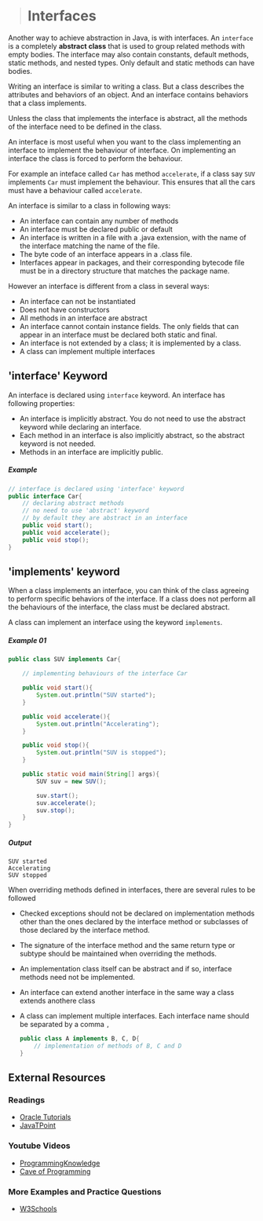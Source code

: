 ># Interfaces

Another way to achieve abstraction in Java, is with interfaces.
An `interface` is a completely **abstract class** that is used to group related methods with empty bodies. The interface may also contain constants, default methods, static methods, and nested types. Only default and static methods can have bodies.

Writing an interface is similar to writing a class. But a class describes the attributes and behaviors of an object. And an interface contains behaviors that a class implements.

Unless the class that implements the interface is abstract, all the methods of the interface need to be defined in the class.

An interface is most useful when you want to the class implementing an interface to implement the behaviour of interface. On implementing an interface the class is forced to perform the behaviour.

For example an inteface called `Car` has method `accelerate`, if a class say `SUV` implements `Car` must implement the behaviour. This ensures that all the cars must have a behaviour called `accelerate`.

An interface is similar to a class in following ways:
* An interface can contain any number of methods
* An interface must be declared public or default
* An interface is written in a file with a .java extension, with the name of the interface matching the name of the file.
* The byte code of an interface appears in a .class file.
* Interfaces appear in packages, and their corresponding bytecode file must be in a directory structure that matches the package name.

However an interface is different from a class in several ways:
* An interface can not be instantiated
* Does not have constructors
* All methods in an interface are abstract
* An interface cannot contain instance fields. The only fields that can appear in an interface must be declared both static and final.
* An interface is not extended by a class; it is implemented by a class.
* A class can implement multiple interfaces

## 'interface' Keyword

An interface is declared using `interface` keyword. An interface has following properties:
* An interface is implicitly abstract. You do not need to use the abstract keyword while declaring an interface.
* Each method in an interface is also implicitly abstract, so the abstract keyword is not needed.
* Methods in an interface are implicitly public.

##### Example
```java
// interface is declared using 'interface' keyword
public interface Car{
    // declaring abstract methods
    // no need to use 'abstract' keyword
    // by default they are abstract in an interface
    public void start();
    public void accelerate();
    public void stop();
}
```

## 'implements' keyword

When a class implements an interface, you can think of the class agreeing to perform specific behaviors of the interface. If a class does not perform all the behaviours of the interface, the class must be declared abstract.

A class can implement an interface using the keyword `implements`.

##### Example 01

```java
public class SUV implements Car{

    // implementing behaviours of the interface Car

    public void start(){
        System.out.println("SUV started");
    }

    public void accelerate(){
        System.out.println("Accelerating");
    }

    public void stop(){
        System.out.println("SUV is stopped");
    }

    public static void main(String[] args){
        SUV suv = new SUV();

        suv.start();
        suv.accelerate();
        suv.stop();
    }
}
```
##### Output

    SUV started
    Accelerating
    SUV stopped


When overriding methods defined in interfaces, there are several rules to be followed

* Checked exceptions should not be declared on implementation methods other than the ones declared by the interface method or subclasses of those declared by the interface method.
* The signature of the interface method and the same return type or subtype should be maintained when overriding the methods.
* An implementation class itself can be abstract and if so, interface methods need not be implemented.
* An interface can extend another interface in the same way a class extends anothere class
* A class can implement multiple interfaces. Each interface name should be separated by a comma `,`

    ```java    
    public class A implements B, C, D{
        // implementation of methods of B, C and D
    }
    ```

## External Resources

### Readings

* [Oracle Tutorials](https://docs.oracle.com/javase/tutorial/java/IandI/createinterface.html)
* [JavaTPoint](https://www.javatpoint.com/interface-in-java)

### Youtube Videos

* [ProgrammingKnowledge](https://www.youtube.com/watch?v=HxmP7ZVUeGU&list=PLS1QulWo1RIbfTjQvTdj8Y6yyq4R7g-Al&index=29)
* [Cave of Programming](https://www.youtube.com/watch?v=UumX4mQKQlA&list=PL9DF6E4B45C36D411&index=23)

### More Examples and Practice Questions

* [W3Schools](https://www.w3schools.com/java/java_interface.asp)